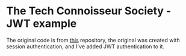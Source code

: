 # The Tech Connoisseur Society - JWT example

The original code is from [this](https://github.com/IlyaEru/The-Tech-Connoisseur-Society) repository, the original was created with session authentication, and I've added JWT authentication to it.

